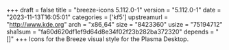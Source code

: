 +++
draft = false
title = "breeze-icons 5.112.0-1"
version = "5.112.0-1"
date = "2023-11-13T16:05:01"
categories = ['kf5']
upstreamurl = "http://www.kde.org"
arch = "x86_64"
size = "8423360"
usize = "75194712"
sha1sum = "fa60d620df1ef9d64d8e34f02f23b282ba372320"
depends = "[]"
+++
Icons for the Breeze visual style for the Plasma Desktop.